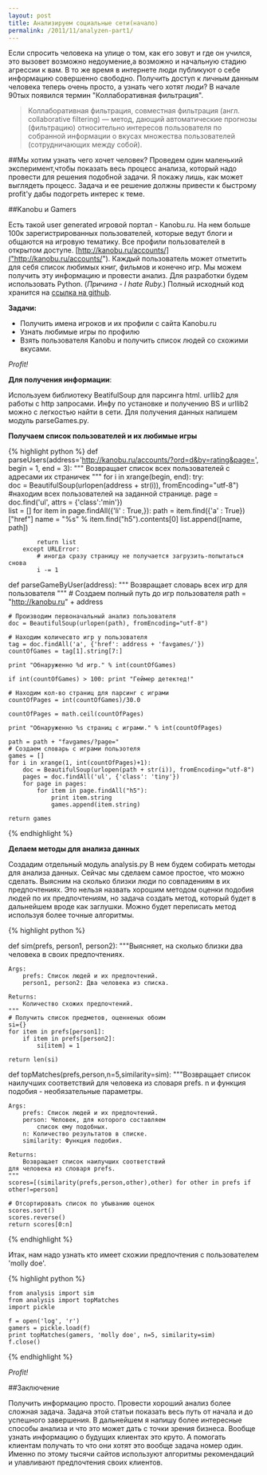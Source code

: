 ```yaml
---
layout: post
title: Анализируем социальные сети(начало)
permalink: /2011/11/analyzen-part1/
---
```


Если спросить человека на улице о том, как его зовут и где он учился, это вызовет возможно недоумение,а возможно и начальную стадию агрессии к вам. В то же время в интернете люди публикуют о себе информацию совершенно свободно. Получить доступ к личным данным человека теперь очень просто, а узнать чего хотят люди? В начале 90тых появился термин "Коллаборативная фильтрация".
<blockquote>Коллаборативная фильтрация, cовместная фильтрация (англ. collaborative filtering) — метод, дающий автоматические прогнозы (фильтрацию) относительно интересов пользователя по собранной информации о вкусах множества пользователей (сотрудничающих между собой).</blockquote>

##Мы хотим узнать чего хочет человек? 
Проведем один маленький эксперимент,чтобы показать весь процесс анализа, который надо провести для решения подобной задачи. Я покажу лишь, как может выглядеть процесс. Задача и ее решение должны привести к быстрому profit'у дабы подогреть интерес к теме.

##Kanobu и Gamers

Есть такой user generated игровой портал - Kanobu.ru.
На нем больше 100к зарегистрированных пользователей, которые ведут блоги и общаются на игровую тематику. Все профили пользователей в открытом доступе. [http://kanobu.ru/accounts/]("http://kanobu.ru/accounts/"). Каждый пользователь может отметить для себя список любимых книг, фильмов и конечно игр. 
Мы можем получить эту информацию и провести анализ. 
Для разработки будем использовать Python. (*Причина - I hate Ruby.*) 
Полный исходный код хранится на [ссылка на github]("https://github.com/Partysun/analyzesn").

**Задачи:**

  - Получить имена игроков и их профили с сайта Kanobu.ru
  - Узнать любимые игры по профилю
  - Взять пользователя Kanobu и получить список людей со схожими вкусами.

*Profit!*

**Для получения информации**:

Используем библиотеку BeatifulSoup для парсинга html. urllib2 для работы с http запросами.
Инфу по установке и получению BS и urllib2 можно с легкостью найти в сети.
Для получения данных напишем модуль parseGames.py.

**Получаем список пользователей и их любимые игры**

{% highlight python %}
def parseUsers(address='http://kanobu.ru/accounts/?ord=d&by=rating&page=',
 begin = 1, end = 3):
    """
        Возвращает список всех пользователей с адресами их страничек
    """
    for i in xrange(begin, end):
        try:            
            doc = BeautifulSoup(urlopen(address + str(i)), fromEncoding="utf-8")
            #находим всех пользователей на заданной странице.
            page = doc.find('ul', attrs = {'class':'min'})                   
            list = []
            for item in page.findAll({'li' : True,}):
                path = item.find({'a' : True})["href"]
                name = "%s" % item.find("h5").contents[0]
                list.append([name, path])

            return list              
        except URLError:
            # иногда сразу страницу не получается загрузить-попытаться снова
            i -= 1  

def parseGameByUser(address):
    """
        Возвращает словарь всех игр для пользователя
    """
    # Создаем полный путь до игр пользователя
    path = "http://kanobu.ru" + address     
     
    # Производим первоначальный анализ пользователя
    doc = BeautifulSoup(urlopen(path), fromEncoding="utf-8")
        
    # Находим количесвто игр у пользователя           
    tag = doc.findAll('a', {'href': address + 'favgames/'})            
    countOfGames = tag[1].string[7:]

    print "Обнаруженно %d игр." % int(countOfGames)

    if int(countOfGames) > 100: print "Геймер детектед!"
 
    # Находим кол-во страниц для парсинг с играми        
    countOfPages = int(countOfGames)/30.0

    countOfPages = math.ceil(countOfPages)        
    
    print "Обнаруженно %s страниц с играми." % int(countOfPages)

    path = path + "favgames/?page="
    # Создаем словарь с играми пользотеля
    games = []
    for i in xrange(1, int(countOfPages)+1):
        doc = BeautifulSoup(urlopen(path + str(i)), fromEncoding="utf-8")
        pages = doc.findAll('ul', {'class': 'tiny'})            
        for page in pages:
            for item in page.findAll("h5"):
                print item.string
                games.append(item.string)
           
    return games
{% endhighlight %}

**Делаем методы для анализа данных**

Создадим отдельный модуль analysis.py
В нем будем собирать методы для анализа данных. Сейчас мы сделаем самое простое, что можно сделать. Выясним на сколько близки люди по совпадениям в их предпочтениях. Это нельзя назвать хорошим методом оценки подобия людей по их предпочтениям, но задача создать метод, который будет в дальнейшем вроде как заглушки. Можно будет переписать метод используя более точные алгоритмы. 

{% highlight python %}

def sim(prefs, person1, person2):
    """Выясняет, на сколько близки два человека
в своих предпочтениях.

    Args: 
        prefs: Список людей и их предпочтений.
        person1, person2: Два человека из списка.

    Returns:
        Количество схожих предпочтений.
    """
    # Получить список предметов, оценненых обоим
    si={}
    for item in prefs[person1]:
        if item in prefs[person2]:
            si[item] = 1
    
    return len(si)

def topMatches(prefs,person,n=5,similarity=sim):
    """Возвращает список наилучших соответствий 
    для человека из словаря prefs. n
    и функция подобия - необязательные параметры.

    Args: 
        prefs: Список людей и их предпочтений.
        person: Человек, для которого составляем
            список ему подобных.
        n: Количество результатов в списке.
        similarity: Функция подобия.

    Returns:
        Возвращает список наилучших соответствий 
    для человека из словаря prefs.
    """
    scores=[(similarity(prefs,person,other),other) for other in prefs if other!=person]
        
    # Отсортировать список по убыванию оценок
    scores.sort()
    scores.reverse()
    return scores[0:n]
{% endhighlight %}

Итак, нам надо узнать кто имеет схожии предпочтения с пользователем 'molly doe'. 

{% highlight python %}

    from analysis import sim
    from analysis import topMatches
    import pickle

    f = open('log', 'r')
    gamers = pickle.load(f)
    print topMatches(gamers, 'molly doe', n=5, similarity=sim)
    f.close()
{% endhighlight %}

*Profit!*

##Заключение

Получить информацию просто. Провести хороший анализ более сложная задача. Задача этой статьи показать весь путь от начала и до успешного завершения. В дальнейшем я напишу более интересные способы анализа и что это может дать с точки зрения бизнеса. Вообще узнать информацию о будущих клиентах это круто. А помогать клиентам получать то что они хотят это вообще задача номер один. Именно по этому тысячи сайтов используют алгоритмы рекомендаций и улавливают предпочтения своих клиентов. 




